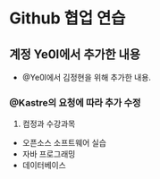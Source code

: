 # Github 협업 연습
## 계정 Ye0l에서 추가한 내용
- @Ye0l에서 김정현을 위해 추가한 내용.
### @Kastre의 요청에 따라 추가 수정
1. 컴정과 수강과목
- 오픈소스 소프트웨어 실습
- 자바 프로그래밍
- 데이터베이스
